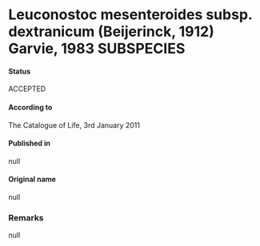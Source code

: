 # Leuconostoc mesenteroides subsp. dextranicum (Beijerinck, 1912) Garvie, 1983 SUBSPECIES

#### Status
ACCEPTED

#### According to
The Catalogue of Life, 3rd January 2011

#### Published in
null

#### Original name
null

### Remarks
null